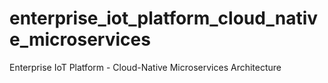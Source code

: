 # enterprise_iot_platform_cloud_native_microservices
Enterprise IoT Platform - Cloud-Native Microservices Architecture
